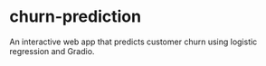 # churn-prediction
An interactive web app that predicts customer churn using logistic regression and Gradio.
